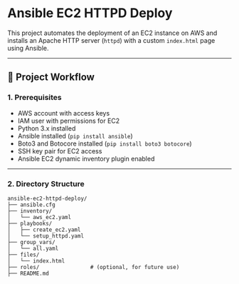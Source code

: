 # Ansible EC2 HTTPD Deploy

This project automates the deployment of an EC2 instance on AWS and installs an Apache HTTP server (`httpd`) with a custom `index.html` page using Ansible.

---

## 🚀 Project Workflow

### 1. Prerequisites

- AWS account with access keys
- IAM user with permissions for EC2
- Python 3.x installed
- Ansible installed (`pip install ansible`)
- Boto3 and Botocore installed (`pip install boto3 botocore`)
- SSH key pair for EC2 access
- Ansible EC2 dynamic inventory plugin enabled

---

### 2. Directory Structure

```text
ansible-ec2-httpd-deploy/
├── ansible.cfg
├── inventory/
│   └── aws_ec2.yaml
├── playbooks/
│   ├── create_ec2.yaml
│   └── setup_httpd.yaml
├── group_vars/
│   └── all.yaml
├── files/
│   └── index.html
├── roles/                # (optional, for future use)
├── README.md
```
